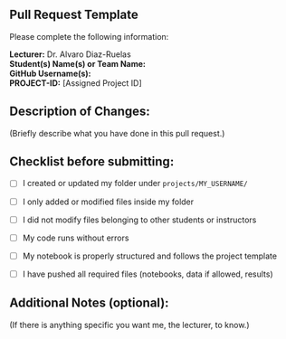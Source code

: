 ## Pull Request Template

Please complete the following information:

**Lecturer:** Dr. Alvaro Diaz-Ruelas  
**Student(s) Name(s) or Team Name:**  
**GitHub Username(s):**  
**PROJECT-ID:** [Assigned Project ID]  



## Description of Changes:

(Briefly describe what you have done in this pull request.)



## Checklist before submitting:

- [ ] I created or updated my folder under `projects/MY_USERNAME/`
- [ ] I only added or modified files inside my folder
- [ ] I did not modify files belonging to other students or instructors
- [ ] My code runs without errors
- [ ] My notebook is properly structured and follows the project template
- [ ] I have pushed all required files (notebooks, data if allowed, results)


## Additional Notes (optional):

(If there is anything specific you want me, the lecturer, to know.)

